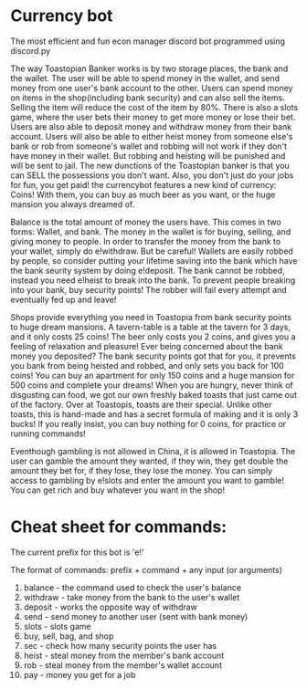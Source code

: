 # Currency bot
The most efficient and fun econ manager discord bot programmed using discord.py

  The way Toastopian Banker works is by two storage places, the bank and the wallet. The user will be able to spend money in the wallet, and send money from one user's bank account to the other. Users can spend money on items in the shop(including bank security) and can also sell the items. Selling the item will reduce the cost of the item by 80%. There is also a slots game, where the user bets their money to get more money or lose their bet. Users are also able to deposit money and withdraw money from their bank account. Users will also be able to either heist money from someone else's bank or rob from someone's wallet and robbing will not work if they don't have money in their wallet. But robbing and heisting will be punished and will be sent to jail. 
The new dunctions of the Toastopian banker is that you can SELL the possessions you don't want. Also, you don't just do your jobs for fun, you get paid! the currencybot features a new kind of currency: Coins! With them, you can buy as much beer as you want, or the huge mansion you always dreamed of.

  Balance is the total amount of money the users have. This comes in two forms: Wallet, and bank. The money in the wallet is for buying, selling, and giving money to people. In order to transfer the money from the bank to your wallet, simply do e!withdraw. But be careful! Wallets are easily robbed by people, so consider putting your lifetime saving into the bank which have the bank seurity system by doing e!deposit. The bank cannot be robbed, instead you need e!heist to break into the bank. To prevent people breaking into your bank, buy security points! The robber will fail every attempt and eventually fed up and leave!
  
  Shops provide everything you need in Toastopia from bank security points to huge dream mansions. A tavern-table is a table at the tavern for 3 days, and it only costs 25 coins! The beer only costs you 2 coins, and gives you a feeling of relaxation and pleasure! Ever being concerned about the bank money you deposited? The bank security points got that for you, it prevents you bank from being heisted and robbed, and only sets you back for 100 coins! You can buy an apartment for only 150 coins and a huge mansion for 500 coins and complete your dreams! When you are hungry, never think of disgusting can food, we got our own freshly baked toasts that just came out of the factory. Over at Toastopis, toasts are their special. Unlike other toasts, this is hand-made and has a secret formula of making and it is only 3 bucks! If you really insist, you can buy nothing for 0 coins, for practice or running commands!
  
  Eventhough gambling is not allowed in China, it is allowed in Toastopia. The user can gamble the amount they wanted, if they win, they get double the amount they bet for, if they lose, they lose the money. You can simply access to gambling by e!slots and enter the amount you want to gamble! You can get rich and buy whatever you want in the shop!


# Cheat sheet for commands:
The current prefix for this bot is 'e!'

The format of commands: prefix + command + any input (or arguments)

1. balance - the command used to check the user's balance
2. withdraw <amount to withdraw> - take money from the bank to the user's wallet
3. deposit <amount to deposit> - works the opposite way of withdraw
4. send <member to send to> <amount to send> - send money to another user (sent with bank money)
5. slots <money to bet> - slots game
6. buy, sell, bag, and shop
7. sec - check how many security points the user has
8. heist <member to heist from> - steal money from the member's bank account 
9. rob <member to heist from> - steal money from the member's wallet account 
10. pay <member to pay for> - money you get for a job

